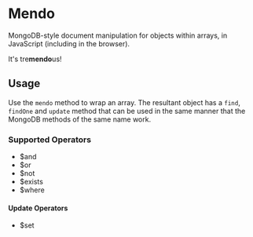 # Mendo

MongoDB-style document manipulation for objects within arrays, in JavaScript (including in the browser).

It's tre<strong>mendo</strong>us!

## Usage

Use the `mendo` method to wrap an array. The resultant object has a `find`, `findOne` and `update` method that can be used in the same manner that the MongoDB methods of the same name work.

### Supported Operators

* $and
* $or
* $not
* $exists
* $where

#### Update Operators

* $set
